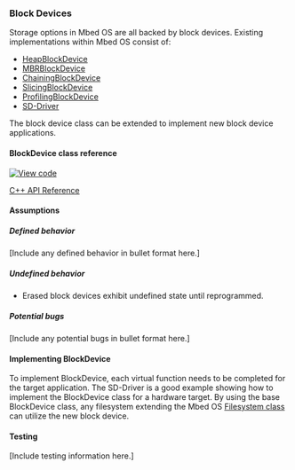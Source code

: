 <h3 id="contributing-block-device">Block Devices</h3>

Storage options in Mbed OS are all backed by block devices. Existing implementations within Mbed OS consist of:

- [HeapBlockDevice](https://os.mbed.com/docs/v5.7/reference/heapblockdevice.html)
- [MBRBlockDevice](https://os.mbed.com/docs/v5.7/reference/mbrblockdevice.html)
- [ChainingBlockDevice](https://os.mbed.com/docs/v5.7/reference/chainingblockdevice.html)
- [SlicingBlockDevice](https://os.mbed.com/docs/v5.7/reference/slicingblockdevice.html)
- [ProfilingBlockDevice](https://os.mbed.com/docs/v5.7/reference/profilingblockdevice.html)
- [SD-Driver](https://github.com/ARMmbed/sd-driver/blob/master/SDBlockDevice.h)


The block device class can be extended to implement new block device applications.

#### BlockDevice class reference

[![View code](https://www.mbed.com/embed/?type=library)](https://os.mbed.com/docs/v5.7/mbed-os-api-doxy/class_block_device.html)

[C++ API Reference](https://github.com/ARMmbed/mbed-os/blob/master/features/filesystem/bd/BlockDevice.h)

#### Assumptions

##### Defined behavior

[Include any defined behavior in bullet format here.]

##### Undefined behavior

- Erased block devices exhibit undefined state until reprogrammed.

##### Potential bugs

[Include any potential bugs in bullet format here.]

#### Implementing BlockDevice

To implement BlockDevice, each virtual function needs to be completed for the target application. The SD-Driver is a good example showing how to implement the BlockDevice class for a hardware target. By using the base BlockDevice class, any filesystem extending the Mbed OS [Filesystem class](https://os.mbed.com/docs/v5.7/mbed-os-api-doxy/classmbed_1_1_file_system.html) can utilize the new block device.

#### Testing

[Include testing information here.]
